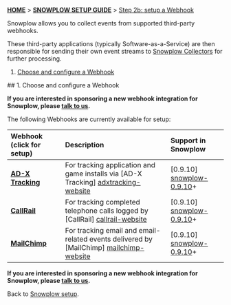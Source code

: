 <a name="top" />

[**HOME**](Home) > [**SNOWPLOW SETUP GUIDE**](Setting-up-Snowplow) > [Step 2b: setup a Webhook](Setting-up-a-webhook)

Snowplow allows you to collect events from supported third-party webhooks.

These third-party applications (typically Software-as-a-Service) are then responsible for sending their own event streams to [Snowplow Collectors](Setting-up-a-Collector) for further processing.

1. [Choose and configure a Webhook](#choose-configure)

<a name="choose-configure" />
## 1. Choose and configure a Webhook

**If you are interested in sponsoring a new webhook integration for Snowplow, please [talk to us](Talk-to-us).**

The following Webhooks are currently available for setup:

| **Webhook** (click for setup)                  | **Description**                                                                          | **Support in Snowplow**     |
|:-----------------------------------------------|:-----------------------------------------------------------------------------------------|:----------------------------|
| **[AD-X Tracking](adxtracking-webhook-setup)** | For tracking application and game installs via [AD-X Tracking] [adxtracking-website]     | [0.9.10] [snowplow-0.9.10]+ |
| **[CallRail](callrail-webhook-setup)**         | For tracking completed telephone calls logged by [CallRail] [callrail-website]           | [0.9.10] [snowplow-0.9.10]+ |
| **[MailChimp](mailchimp-webhook-setup)**       | For tracking email and email-related events delivered by [MailChimp] [mailchimp-website] | [0.9.10] [snowplow-0.9.10]+ |

**If you are interested in sponsoring a new webhook integration for Snowplow, please [talk to us](Talk-to-us).**

Back to [Snowplow setup](Setting-up-Snowplow).

[adxtracking-website]: http://adxtracking.com/	
[callrail-website]: http://www.callrail.com/
[mailchimp-website]: http://mailchimp.com/

[snowplow-0.9.10]: https://github.com/snowplow/snowplow/releases/tag/0.9.10
